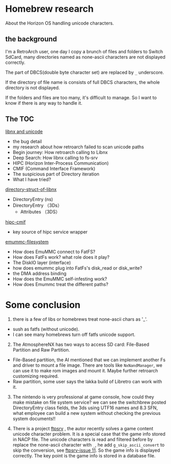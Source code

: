 # Homebrew research
About the Horizon OS handling unicode characters.

## the background
I'm a RetroArch user, one day I copy a brunch of files and folders to Switch SdCard, many directories named as none-ascii characters are not displayed correctly.

The part of DBCS(double byte character set) are replaced by `_` underscore.

If the directory of file name is consists of full DBCS characters, the whole directory is not displayed.

If the folders and files are too many, it's difficult to manage. So I want to know if there is any way to handle it.

## The TOC

[libnx and unicode](unicode-stories.md)
- the bug detail
- my research about how retroarch failed to scan unicode paths
- Begin journey: How retroarch calling to Libnx
- Deep Search: How libnx calling to fs-srv
- HIPC  (Horizon Inter-Process Communication)
- CMIF (Command Interface Framework)
- The suspicious part of Directory iteration
- What I have tried?

[directory-struct-of-libnx](directory-struct-of-libnx.md)
- DirectoryEntry (ns)
- DirectoryEntry （3Ds）
    - Attributes （3DS）



[hipc-cmif](hipc-cmif.md)
- key source of hipc service wrapper

[emummc-filesystem](emummc-filesystem.md)
- How does EmuMMC connect to FatFS?
- How does FatFs work? what role does it play?
- The DiskIO layer (interface)
- how does emummc plug into FatFs's disk_read or disk_write?
- the DMA address binding 
- How does the EmuMMC self-infesting work?
- How does Emummc treat the different paths?


# Some conclusion

1. there is a few of libs or homebrews treat none-ascii chars as '_'.
  - sush as fatfs (without unicode).
  - I can see many homebrews turn off fatfs unicode support. 

2. The AtmosphereNX has two ways to access SD card: File-Based Partition and Raw Partition. 
  - File-Based partition, the AI mentioned that we can implement another Fs and driver to mount a file image. 
    There are tools like `NxNandManager`, we can use it to make rom images and mount it. Maybe further retroarch customizing required.
  - Raw partition, some user says the lakka build of Libretro can work with it.

3. The nintendo is very professional at game console, how could they make mistake on file system service? we can see the switchbrew posted DirectoryEntry class fields, the 3ds using UTF16 names and 8.3 SFN, what employee can build a new system without checking the previous system documents!!

4. There is a project [ftpsrv](https://github.com/ITotalJustice/ftpsrv) , the autor recently solves a game content unicode character problem. It is a special case that the game info stored in NACP file. The unicode characters is read and filtered before by replace the none-ascii character with `_`, he add `g_skip_ascii_convert` to skip the conversion, see [ftpsrv-issue 11](https://github.com/ITotalJustice/ftpsrv/issues/11). So the game info is displayed correctly. The key point is the game info is stored in a database file.



